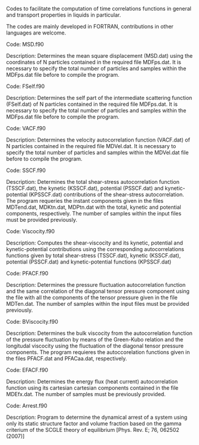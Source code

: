 Codes to facilitate the computation of time correlations functions in general and 
transport properties in liquids in particular.

The codes are mainly developed in FORTRAN, contributions in other languages are welcome.


Code: MSD.f90

Description: Determines the mean square displacement (MSD.dat) using the coordinates
of N particles contained in the required file MDFps.dat. It is necessary to specify 
the total number of particles and samples within the MDFps.dat file before to compile
the program.


Code: FSelf.f90

Description: Determines the self part of the intermediate scattering function (FSelf.dat)
of N particles contained in the required file MDFps.dat. It is necessary to specify 
the total number of particles and samples within the MDFps.dat file before to compile
the program.


Code: VACF.f90

Description: Determines the velocity autocorrelation function (VACF.dat) of N
particles contained in the required file MDVel.dat. It is necessary to specify 
the total number of particles and samples within the MDVel.dat file before to compile
the program.


Code: SSCF.f90

Description: Determines the total shear-stress autocorrelation function (TSSCF.dat),
the kynetic (KSSCF.dat), potential (PSSCF.dat) and kynetic-potential (KPSSCF.dat)
contributions of the shear-stress autocorrelation. The program requeries
the instant components given in the files MDTend.dat, MDKtn.dat, MDPtn.dat with the
total, kynetic and potential components, respectively. The number of samples within 
the input files must be provided previously.


Code: Viscocity.f90

Description: Computes the shear-viscocity and its kynetic, potential and 
kynetic-potential contributions using the corresponding autocorrelations functions
given by total shear-stress (TSSCF.dat), kynetic (KSSCF.dat), potential (PSSCF.dat)
and kynetic-potential functions (KPSSCF.dat)


Code: PFACF.f90

Description: Determines the pressure fluctuation autocorrelation function and the 
same correlation of the diagonal tensor pressure component using the file with all 
the components of the tensor pressure given in the file MDTen.dat. The number of 
samples within the input files must be provided previously.


Code: BViscocity.f90

Description: Determines the bulk viscocity from the autocorrelation function of 
the pressure fluctuation by means of the Green-Kubo relation and the longitudal 
viscocity using the fluctuation of the diagonal tensor pressure components. The
program requieres the autoccorelation functions given in the files PFACF.dat and
PFACaa.dat, respectively. 


Code: EFACF.f90

Description: Determines the energy flux (heat current) autocorrelation function 
using its cartesian cartesian components contained in the file MDEfx.dat. 
The number of samples must be previously provided.  


Code: Arrest.f90

Description: Program to determine the dynamical arrest of a system using only 
its static structure factor and volume fraction based on the gamma criterium 
of the SCGLE theory of equilibrium [Phys. Rev. E; 76, 062502 (2007)] 
